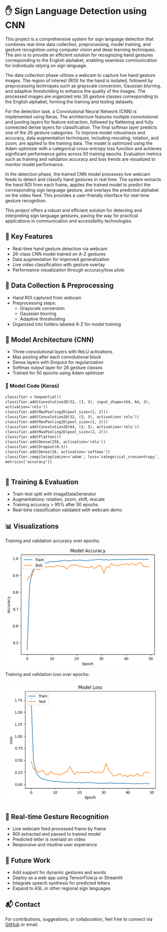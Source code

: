
<!DOCTYPE html>
<html lang="en">
<head>
  <meta charset="UTF-8">
  
</head>
<body>

  <h1>✋ Sign Language Detection using CNN</h1>
  <p>
   This project is a comprehensive system for sign language detection that combines real-time data collection, preprocessing, model training, and gesture recognition using computer vision and deep learning techniques. The aim is to provide an efficient solution for recognizing hand gestures corresponding to the English alphabet, enabling seamless communication for individuals relying on sign language.

The data collection phase utilizes a webcam to capture live hand gesture images. The region of interest (ROI) for the hand is isolated, followed by preprocessing techniques such as grayscale conversion, Gaussian blurring, and adaptive thresholding to enhance the quality of the images. The processed images are organized into 26 gesture classes corresponding to the English alphabet, forming the training and testing datasets.

For the detection task, a Convolutional Neural Network (CNN) is implemented using Keras. The architecture features multiple convolutional and pooling layers for feature extraction, followed by flattening and fully connected dense layers for classification. The final softmax layer predicts one of the 26 gesture categories. To improve model robustness and accuracy, data augmentation techniques, including rescaling, rotation, and zoom, are applied to the training data. The model is optimized using the Adam optimizer with a categorical cross-entropy loss function and achieves significant performance gains across 50 training epochs. Evaluation metrics such as training and validation accuracy and loss trends are visualized to monitor model performance.

In the detection phase, the trained CNN model processes live webcam feeds to detect and classify hand gestures in real time. The system extracts the hand ROI from each frame, applies the trained model to predict the corresponding sign language gesture, and overlays the predicted alphabet on the video feed. This provides a user-friendly interface for real-time gesture recognition. 

This project offers a robust and efficient solution for detecting and interpreting sign language gestures, paving the way for practical applications in communication and accessibility technologies.
  </p>

  <h2>📌 Key Features</h2>
  <ul>
    <li>Real-time hand gesture detection via webcam</li>
    <li>26-class CNN model trained on A-Z gestures</li>
    <li>Data augmentation for improved generalization</li>
    <li>Live video classification with gesture overlay</li>
    <li>Performance visualization through accuracy/loss plots</li>
  </ul>

  <h2>📂 Data Collection & Preprocessing</h2>
  <ul>
    <li>Hand ROI captured from webcam</li>
    <li>Preprocessing steps:
      <ul>
        <li>Grayscale conversion</li>
        <li>Gaussian blurring</li>
        <li>Adaptive thresholding</li>
      </ul>
    </li>
    <li>Organized into folders labeled A-Z for model training</li>
  </ul>

  <h2>🧠 Model Architecture (CNN)</h2>
  <ul>
    <li>Three convolutional layers with ReLU activations</li>
    <li>Max pooling after each convolutional block</li>
    <li>Dense layers with Dropout for regularization</li>
    <li>Softmax output layer for 26 gesture classes</li>
    <li>Trained for 50 epochs using Adam optimizer</li>
  </ul>

  <h3>🔧 Model Code (Keras)</h3>
  <pre><code>classifier = Sequential()
classifier.add(Convolution2D(32, (3, 3), input_shape=(64, 64, 3), activation='relu'))
classifier.add(MaxPooling2D(pool_size=(2, 2)))
classifier.add(Convolution2D(32, (3, 3), activation='relu'))
classifier.add(MaxPooling2D(pool_size=(2, 2)))
classifier.add(Convolution2D(64, (3, 3), activation='relu'))
classifier.add(MaxPooling2D(pool_size=(2, 2)))
classifier.add(Flatten())
classifier.add(Dense(256, activation='relu'))
classifier.add(Dropout(0.5))
classifier.add(Dense(26, activation='softmax'))
classifier.compile(optimizer='adam', loss='categorical_crossentropy', metrics=['accuracy'])
  </code></pre>

  <h2>🧪 Training & Evaluation</h2>
  <ul>
    <li>Train-test split with ImageDataGenerator</li>
    <li>Augmentations: rotation, zoom, shift, rescale</li>
    <li>Training accuracy > 95% after 50 epochs</li>
    <li>Real-time classification validated with webcam demo</li>
  </ul>

  <h2>📊 Visualizations</h2>
  <p>Training and validation accuracy over epochs:</p>
  <img src="assests/sign_acc.png" alt="Training Accuracy Plot">

  <p>Training and validation loss over epochs:</p>
  <img src="assests/sign_loss.png" alt="Training Loss Plot">

  <h2>🎯 Real-time Gesture Recognition</h2>
  <ul>
    <li>Live webcam feed processed frame by frame</li>
    <li>ROI extracted and passed to trained model</li>
    <li>Predicted letter is overlaid on video</li>
    <li>Responsive and intuitive user experience</li>
  </ul>

  <h2>🚀 Future Work</h2>
  <ul>
    <li>Add support for dynamic gestures and words</li>
    <li>Deploy as a web app using TensorFlow.js or Streamlit</li>
    <li>Integrate speech synthesis for predicted letters</li>
    <li>Expand to ASL or other regional sign languages</li>
  </ul>

  <h2>📬 Contact</h2>
  <p>
    For contributions, suggestions, or collaboration, feel free to connect via
    <a href="https://github.com/your-username">GitHub</a> or email.
  </p>

</body>
</html>
